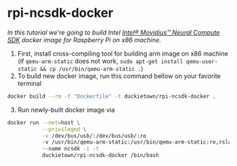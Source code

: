 # rpi-ncsdk-docker
_In this tutorial we're going to build Intel [Intel® Movidius™ Neural Compute SDK](https://github.com/movidius/ncsdk) docker image for Raspberry Pi on x86 machine._

1. First, install cross-compiling tool for building arm image on x86 machine (if `qemu-arm-static` does not work, `sudo apt-get install qemu-user-static && cp /usr/bin/qemu-arm-static .`)
2. To build new docker image, run this command bellow on your favorite terminal
  ```sh
  docker build --rm -f "Dockerfile" -t duckietown/rpi-ncsdk-docker .
  ```
3. Run newly-built docker image via 

```sh
docker run --net=host \
           --privileged \
           -v /dev/bus/usb/:/dev/bus/usb/:ro 
           -v /usr/bin/qemu-arm-static:/usr/bin/qemu-arm-static:ro,rslave 
           --name ncsdk -i -t 
           duckietown/rpi-ncsdk-docker /bin/bash
```
